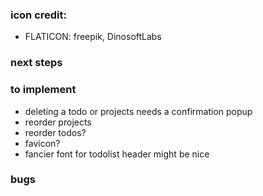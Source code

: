 ### icon credit:

- FLATICON: freepik, DinosoftLabs

### next steps

### to implement

- deleting a todo or projects needs a confirmation popup
- reorder projects
- reorder todos?
- favicon?
- fancier font for todolist header might be nice

### bugs
